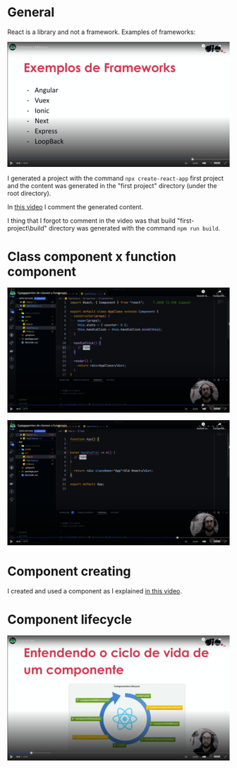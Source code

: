 # General

React is a library and not a framework. Examples of frameworks:

![examples of frameworks](images/examples-of-frameworks.png)

I generated a project with the command `npx create-react-app` first project and the content was generated in the "first project" directory (under the root directory).

In [this video](https://youtu.be/QN-DKvbE94Y) I comment the generated content.

I thing that I forgot to comment in the video was that build "first-project\build" directory was generated with the command `npm run build`.



# Class component x function component

![class component](images/class-component.png)

![funciton component](images/function-component.png)


# Component creating

I created and used a component as I explained [in this video](https://youtu.be/HBlFcto9LiU).


# Component lifecycle

![component lifecycle](images/component-lifecycle.png)